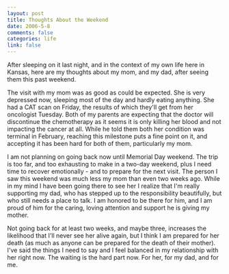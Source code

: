 ```yaml
--- 
layout: post
title: Thoughts About the Weekend
date: 2006-5-8
comments: false
categories: life
link: false
---
```

After sleeping on it last night, and in the context of my own life here in Kansas, here are my thoughts about my mom, and my dad, after seeing them this past weekend.

The visit with my mom was as good as could be expected. She is very depressed now, sleeping most of the day and hardly eating anything. She had a CAT scan on Friday, the results of which they'll get from her oncologist Tuesday. Both of my parents are expecting that the doctor will discontinue the chemotherapy as it seems it is only killing her blood and not impacting the cancer at all. While he told them both her condition was terminal in February, reaching this milestone puts a fine point on it, and accepting it has been hard for both of them, particularly my mom.

I am not planning on going back now until Memorial Day weekend. The trip is too far, and too exhausting to make in a two-day weekend, plus I need time to recover emotionally - and to prepare for the next visit. The person I saw this weekend was much less my mom than even two weeks ago. While in my mind I have been going there to see her I realize that I'm really supporting my dad, who has stepped up to the responsibility beautifully, but who still needs a place to talk. I am honored to be there for him, and I am proud of him for the caring, loving attention and support he is giving my mother.

Not going back for at least two weeks, and maybe three, increases the likelihood that I'll never see her alive again, but I think I am prepared for her death (as much as anyone can be prepared for the death of their mother). I've said the things I need to say and I feel balanced in my relationship with her right now. The waiting is the hard part now. For her, for my dad, and for me.
